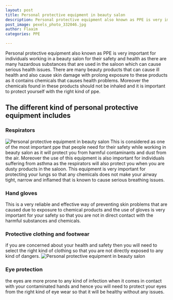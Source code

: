```yaml
---
layout: post
title: Personal protective equipment in beauty salon
description: Personal protective equipment also known as PPE is very important for individuals working in a beauty salon
post_image: pexels_photo_332046.jpg
author: Flaaim
categories: PPE

---
```

Personal protective equipment also known as PPE is very important for individuals working in a beauty salon for their safety and health as there are many hazardous substances that are used in the saloon which can cause serious health issues. There are many beauty products that can cause ill health and also cause skin damage with prolong exposure to these products as it contains chemicals that causes health problems. Moreover the chemicals found in these products should not be inhaled and it is important to protect yourself with the right kind of ppe.

## The different kind of personal protective equipment includes

### Respirators
![Personal protective equipment in beauty salon](http://safetyworkblog.com/assets/pexels_photo_332046.jpeg)
This is considered as one of the most important ppe</a> that people need for their safety while working in beauty salon as it will protect you from harmful contaminants and dust from the air. Moreover the use of this equipment is also important for individuals suffering from asthma as the respirators will also protect you when you are dusty products in the saloon. This equipment is very important for protecting your lungs so that any chemicals does not make your airway tight, narrow and inflamed that is known to cause serious breathing issues. 

### Hand gloves

This is a very reliable and effective way of preventing skin problems that are caused due to exposure to chemical products and the use of gloves is very important for your safety so that you are not in direct contact with the harmful substances and chemicals. 

### Protective clothing and footwear

if you are concerned about your health and safety then you will need to select the right kind of clothing so that you are not directly exposed to any kind of dangers. 
![Personal protective equipment in beauty salon](http://safetyworkblog.com/assets/pexels_photo_3738377.jpeg)
### Eye protection

the eyes are more prone to any kind of infection when it comes in contact with your contaminated hands and hence you will need to protect your eyes from the right kind of eye wear so that it will be healthy without any issues. <p>
